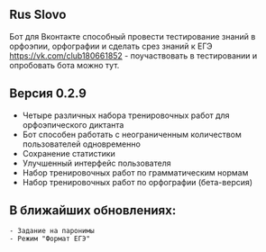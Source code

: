 Rus Slovo
----

Бот для Вконтакте способный провести тестирование знаний в орфоэпии, орфографии и сделать срез знаний к ЕГЭ
https://vk.com/club180661852 - поучаствовать в тестировании и опробовать бота можно тут.

Версия 0.2.9
---

 - Четыре различных набора тренировочных работ для орфоэпического диктанта
 - Бот способен работать с неограниченным количеством пользователей одновременно
 - Сохранение статистики
 - Улучшенный интерфейс пользователя
 - Набор тренировочных работ по грамматическим нормам
 - Набор тренировочных работ по орфографии (бета-версия)

В ближайших обновлениях:
---
    - Задание на паронимы
    - Режим "Формат ЕГЭ"
    